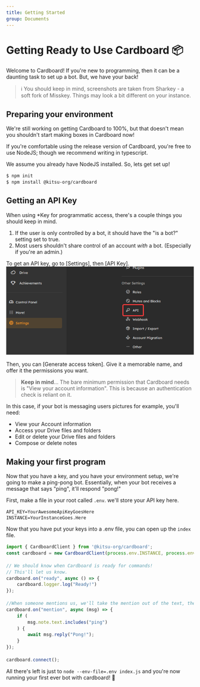 ```yaml
---
title: Getting Started
group: Documents
---
```


# Getting Ready to Use Cardboard 📦
Welcome to Cardboard! If you're new to programming, then it can be a daunting task to set up a bot. But, we have your back!

> ℹ️ You should keep in mind, screenshots are taken from Sharkey - a soft fork of Misskey. Things may look a bit different on your instance.

## Preparing your environment
We're still working on getting Cardboard to 100%, but that doesn't mean you shouldn't start making boxes in Cardboard now!

If you're comfortable using the release version of Cardboard, you're free to use NodeJS; though we recommend writing in typescript.

We assume you already have NodeJS installed. So, lets get set up!
```bash
$ npm init
$ npm install @kitsu-org/cardboard
```

## Getting an API Key
When using *Key for programmatic access, there's a couple things you should keep in mind.
1. If the user is only controlled by a bot, it should have the "is a bot?" setting set to true.
2. Most users shouldn't share control of an account _with_ a bot. (Especially if you're an admin.)

To get an API key, go to [Settings], then [API Key].
![A photo of Sharkey, with "Settings" & "Api Key" Highlighted.](findTheAPIButton.png)

Then, you can [Generate access token]. Give it a memorable name, and offer it the permissions you want.

> **Keep in mind**... The bare minimum permission that Cardboard needs is 
> "View your account information". This is because an authentication check is reliant on it.

In this case, if your bot is messaging users pictures for example, you'll need:
- View your Account information
- Access your Drive files and folders
- Edit or delete your Drive files and folders
- Compose or delete notes

## Making your first program
Now that you have a key, and you have your environment setup, we're going to make a ping-pong bot. Essentially, when your bot receives a message that says "ping", it'll respond "pong!"

First, make a file in your root called ``.env``. we'll store your API key here.

```env
API_KEY=YourAwesomeApiKeyGoesHere
INSTANCE=YourInstanceGoes.Here
```
Now that you have put your keys into a .env file, you can open up the ``index`` file.

```ts
import { CardboardClient } from '@kitsu-org/cardboard';
const cardboard = new CardboardClient(process.env.INSTANCE, process.env.API_KEY);

// We should know when Cardboard is ready for commands!
// This'll let us know.
cardboard.on("ready", async () => {
    cardboard.logger.log("Ready!")
});

//When someone mentions us, we'll take the mention out of the text, then we'll see if it equals to "ping". If it does, we'll say pong!
cardboard.on("mention", async (msg) => {
    if (
        msg.note.text.includes("ping") 
    ) {
        await msg.reply("Pong!");
    }
});

cardboard.connect();
```

All there's left is just to ``node --env-file=.env index.js`` and you're now running your first ever bot with cardboard! 👏